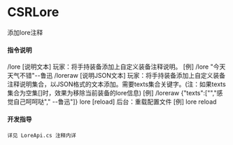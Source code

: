 # CSRLore
添加lore注释

#### 指令说明
/lore [说明文本]
    玩家：将手持装备添加上自定义装备注释说明。
    [例] /lore "今天天气不错"--鲁迅
/loreraw [说明JSON文本]
    玩家：将手持装备添加上自定义装备注释说明集合，以JSON格式的文本添加。需要texts集合关键字。(注：如果texts集合为空集[]时，效果为移除当前装备的lore信息)
    [例] /loreraw {"texts":["","感觉自己呵呵哒"," --鲁迅"]}
lore [reload]
    后台：重载配置文件
    [例] lore reload
    
#### 开发指导
    详见 LoreApi.cs 注释内详
